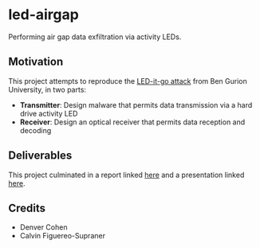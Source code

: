 # led-airgap
Performing air gap data exfiltration via activity LEDs.

## Motivation
This project attempts to reproduce the [LED-it-go attack](https://arxiv.org/ftp/arxiv/papers/1702/1702.06715.pdf) from Ben Gurion University, in two parts:
- **Transmitter**: Design malware that permits data transmission via a hard drive activity LED
- **Receiver**: Design an optical receiver that permits data reception and decoding

## Deliverables
This project culminated in a report linked [here](report.pdf) and a presentation linked [here](presentation.pdf).

## Credits
- Denver Cohen
- Calvin Figuereo-Supraner
